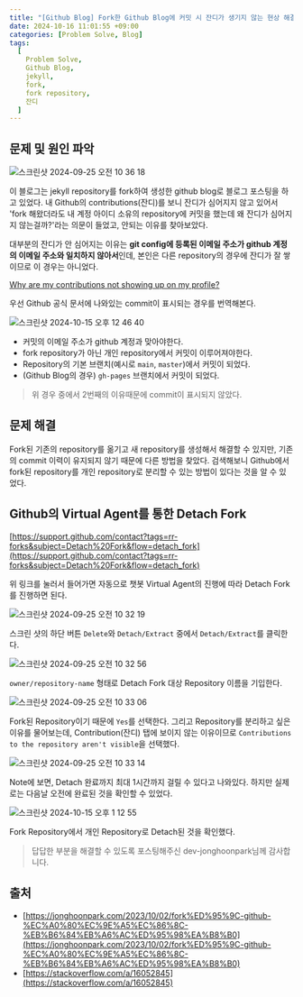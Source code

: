```yaml
---
title: "[Github Blog] Fork한 Github Blog에 커밋 시 잔디가 생기지 않는 현상 해결"
date: 2024-10-16 11:01:55 +09:00
categories: [Problem Solve, Blog]
tags:
  [
    Problem Solve,
    Github Blog,
    jekyll,
    fork,
    fork repository,
    잔디
  ]
---
```

## 문제 및 원인 파악

![스크린샷 2024-09-25 오전 10 36 18](https://github.com/user-attachments/assets/20194724-8824-44ef-8e22-4dcd4977ec62)

이 블로그는 jekyll repository를 fork하여 생성한 github blog로 블로그 포스팅을 하고 있었다. 내 Github의 contributions(잔디)를 보니 잔디가 심어지지 않고 있어서 'fork 해왔더라도 내 계정 아이디 소유의 repository에 커밋을 했는데 왜 잔디가 심어지지 않는걸까?'라는 의문이 들었고, 안되는 이유를 찾아보았다.

대부분의 잔디가 안 심어지는 이유는 **git config에 등록된 이메일 주소가 github 계정의 이메일 주소와 일치하지 않아서**인데, 본인은 다른 repository의 경우에 잔디가 잘 쌓이므로 이 경우는 아니었다.

[Why are my contributions not showing up on my profile?](https://docs.github.com/ko/account-and-profile/setting-up-and-managing-your-github-profile/managing-contribution-settings-on-your-profile/why-are-my-contributions-not-showing-up-on-my-profile)

우선 Github 공식 문서에 나와있는 commit이 표시되는 경우를 번역해본다.

![스크린샷 2024-10-15 오후 12 46 40](https://github.com/user-attachments/assets/7d2a971a-50f1-436c-86b9-c1022fc707ab)

* 커밋의 이메일 주소가 github 계정과 맞아야한다.
* fork repository가 아닌 개인 repository에서 커밋이 이루어져야한다.
* Repository의 기본 브랜치(예시로 `main`, `master`)에서 커밋이 되었다.
* (Github Blog의 경우) `gh-pages` 브랜치에서 커밋이 되었다.

> 위 경우 중에서 2번째의 이유때문에 commit이 표시되지 않았다.

## 문제 해결
Fork된 기존의 repository를 옮기고 새 repository를 생성해서 해결할 수 있지만, 기존의 commit 이력이 유지되지 않기 때문에 다른 방법을 찾았다. 검색해보니 Github에서 fork된 repository를 개인 repository로 분리할 수 있는 방법이 있다는 것을 알 수 있었다.

## Github의 Virtual Agent를 통한 Detach Fork

[https://support.github.com/contact?tags=rr-forks&subject=Detach%20Fork&flow=detach_fork](https://support.github.com/contact?tags=rr-forks&subject=Detach%20Fork&flow=detach_fork)

위 링크를 눌러서 들어가면 자동으로 챗봇 Virtual Agent의 진행에 따라 Detach Fork를 진행하면 된다.

![스크린샷 2024-09-25 오전 10 32 19](https://github.com/user-attachments/assets/6a096a24-a9ef-4374-b0b9-7d38184948ed)

스크린 샷의 하단 버튼 `Delete`와 `Detach/Extract` 중에서 `Detach/Extract`를 클릭한다.

![스크린샷 2024-09-25 오전 10 32 56](https://github.com/user-attachments/assets/6fd827c3-9c5d-4b3a-a3b0-85fa8ca687f3)

`owner/repository-name` 형태로 Detach Fork 대상 Repository 이름을 기입한다.

![스크린샷 2024-09-25 오전 10 33 06](https://github.com/user-attachments/assets/71bb5d4f-937f-48b0-8b0f-5e14a82df424)

Fork된 Repository이기 때문에 `Yes`를 선택한다.
그리고 Repository를 분리하고 싶은 이유를 물어보는데, Contribution(잔디) 탭에 보이지 않는 이유이므로 `Contributions to the repository aren't visible`을 선택했다.

![스크린샷 2024-09-25 오전 10 33 14](https://github.com/user-attachments/assets/fd20df37-8d25-44d8-89b6-f8f62cc996f0)

Note에 보면, Detach 완료까지 최대 1시간까지 걸릴 수 있다고 나와있다. 하지만 실제로는 다음날 오전에 완료된 것을 확인할 수 있었다.

![스크린샷 2024-10-15 오후 1 12 55](https://github.com/user-attachments/assets/5d34307e-2fed-480a-8e1d-0788fb2d71ce)

Fork Repository에서 개인 Repository로 Detach된 것을 확인했다.

> 답답한 부분을 해결할 수 있도록 포스팅해주신 dev-jonghoonpark님께 감사합니다.

## 출처

* [https://jonghoonpark.com/2023/10/02/fork%ED%95%9C-github-%EC%A0%80%EC%9E%A5%EC%86%8C-%EB%B6%84%EB%A6%AC%ED%95%98%EA%B8%B0](https://jonghoonpark.com/2023/10/02/fork%ED%95%9C-github-%EC%A0%80%EC%9E%A5%EC%86%8C-%EB%B6%84%EB%A6%AC%ED%95%98%EA%B8%B0)
* [https://stackoverflow.com/a/16052845](https://stackoverflow.com/a/16052845)